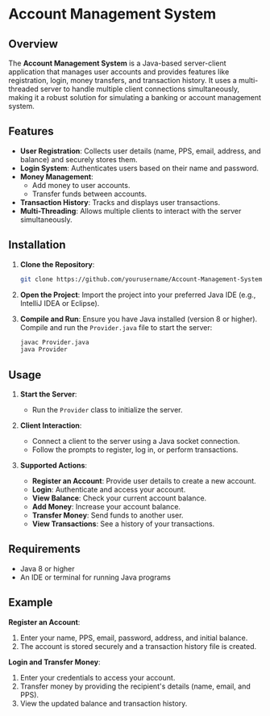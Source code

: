 # Account Management System

## Overview

The **Account Management System** is a Java-based server-client application that manages user accounts and provides features like registration, login, money transfers, and transaction history. It uses a multi-threaded server to handle multiple client connections simultaneously, making it a robust solution for simulating a banking or account management system.

## Features

- **User Registration**: Collects user details (name, PPS, email, address, and balance) and securely stores them.
- **Login System**: Authenticates users based on their name and password.
- **Money Management**:
  - Add money to user accounts.
  - Transfer funds between accounts.
- **Transaction History**: Tracks and displays user transactions.
- **Multi-Threading**: Allows multiple clients to interact with the server simultaneously.

## Installation

1. **Clone the Repository**:

   ```bash
   git clone https://github.com/yourusername/Account-Management-System.git
   ```

2. **Open the Project**:
   Import the project into your preferred Java IDE (e.g., IntelliJ IDEA or Eclipse).

3. **Compile and Run**:
   Ensure you have Java installed (version 8 or higher). Compile and run the `Provider.java` file to start the server:

   ```bash
   javac Provider.java
   java Provider
   ```

## Usage

1. **Start the Server**:

   - Run the `Provider` class to initialize the server.

2. **Client Interaction**:

   - Connect a client to the server using a Java socket connection.
   - Follow the prompts to register, log in, or perform transactions.

3. **Supported Actions**:

   - **Register an Account**: Provide user details to create a new account.
   - **Login**: Authenticate and access your account.
   - **View Balance**: Check your current account balance.
   - **Add Money**: Increase your account balance.
   - **Transfer Money**: Send funds to another user.
   - **View Transactions**: See a history of your transactions.

## Requirements

- Java 8 or higher
- An IDE or terminal for running Java programs

## Example

**Register an Account**:

1. Enter your name, PPS, email, password, address, and initial balance.
2. The account is stored securely and a transaction history file is created.

**Login and Transfer Money**:

1. Enter your credentials to access your account.
2. Transfer money by providing the recipient's details (name, email, and PPS).
3. View the updated balance and transaction history.

